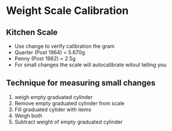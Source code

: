 # Weight Scale Calibration
## Kitchen Scale
* Use change to verify calibration the gram
* Quarter (Post 1964) = 5.670g
* Penny (Post 1982) = 2.5g
* For small changes the scale will autocalibrate witout telling you
## Technique for measuring small changes
1. weigh empty graduated cylinder
1. Remove empty graduated cylinder from scale
1. Fill graduated cylider with items
1. Weigh both
1. Subtract weight of empty graduated cylinder
